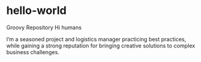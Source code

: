 # hello-world
Groovy Repository 
Hi humans


I’m a seasoned project and logistics manager practicing best practices, while gaining a strong reputation for bringing creative solutions to complex business challenges.
